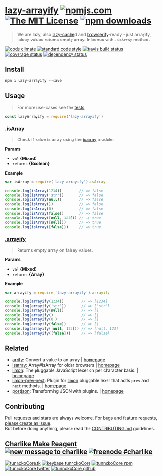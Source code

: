 # [lazy-arrayify][author-www-url] [![npmjs.com][npmjs-img]][npmjs-url] [![The MIT License][license-img]][license-url] [![npm downloads][downloads-img]][downloads-url]  

> We are lazy, also [lazy-cache][]d and [browserify][]-ready - just arrayify, falsey values returns empty array. In bonus with `.isArray` method.

[![code climate][codeclimate-img]][codeclimate-url] [![standard code style][standard-img]][standard-url] [![travis build status][travis-img]][travis-url] [![coverage status][coveralls-img]][coveralls-url] [![dependency status][david-img]][david-url]

## Install
```
npm i lazy-arrayify --save
```

## Usage
> For more use-cases see the [tests](./test.js)

```js
const lazyArrayify = require('lazy-arrayify')
```

### [.isArray](index.js#L52)
> Check if value is array using the [isarray][] module.

**Params**

* `val` **{Mixed}**    
* `returns` **{Boolean}**  

**Example**

```js
var isArray = require('lazy-arrayify').isArray

console.log(isArray(1234))        // => false
console.log(isArray('str'))       // => false
console.log(isArray(null))        // => false
console.log(isArray())            // => false
console.log(isArray(0))           // => false
console.log(isArray(false))       // => false
console.log(isArray([null, 123])) // => true
console.log(isArray([null]))      // => true
console.log(isArray([false]))     // => true
```

### [.arrayify](index.js#L83)
> Returns empty array on falsey values.

**Params**

* `val` **{Mixed}**    
* `returns` **{Array}**  

**Example**

```js
var arrayify = require('lazy-arrayify').arrayify

console.log(arrayify(1234))        // => [1234]
console.log(arrayify('str'))       // => ['str']
console.log(arrayify(null))        // => []
console.log(arrayify())            // => []
console.log(arrayify(0))           // => []
console.log(arrayify(false))       // => []
console.log(arrayify([null, 123])) // => [null, 123]
console.log(arrayify([false]))     // => [false]
```

## Related
* [arrify](https://www.npmjs.com/package/arrify): Convert a value to an array | [homepage](https://github.com/sindresorhus/arrify)
* [isarray](https://www.npmjs.com/package/isarray): Array#isArray for older browsers | [homepage](https://github.com/juliangruber/isarray)
* [limon](https://www.npmjs.com/package/limon): The pluggable JavaScript lexer on per character basis. | [homepage](https://github.com/limonjs/limon)
* [limon-prev-next](https://www.npmjs.com/package/limon-prev-next): Plugin for [limon][] pluggable lexer that adds `prev` and `next` methods. | [homepage](https://github.com/limonjs/limon-prev-next)
* [postjson](https://www.npmjs.com/package/postjson): Transforming JSON with plugins. | [homepage](https://github.com/postjson/postjson)

## Contributing
Pull requests and stars are always welcome. For bugs and feature requests, [please create an issue](https://github.com/tunnckoCore/lazy-arrayify/issues/new).  
But before doing anything, please read the [CONTRIBUTING.md](./CONTRIBUTING.md) guidelines.

## [Charlike Make Reagent](http://j.mp/1stW47C) [![new message to charlike][new-message-img]][new-message-url] [![freenode #charlike][freenode-img]][freenode-url]

[![tunnckoCore.tk][author-www-img]][author-www-url] [![keybase tunnckoCore][keybase-img]][keybase-url] [![tunnckoCore npm][author-npm-img]][author-npm-url] [![tunnckoCore twitter][author-twitter-img]][author-twitter-url] [![tunnckoCore github][author-github-img]][author-github-url]

[lazy-cache]: https://github.com/jonschlinkert/lazy-cache
[browserify]: https://github.com/substack/node-browserify
[limon]: https://github.com/limonjs/limon
[isarray]: https://github.com/juliangruber/isarray

[npmjs-url]: https://www.npmjs.com/package/lazy-arrayify
[npmjs-img]: https://img.shields.io/npm/v/lazy-arrayify.svg?label=lazy-arrayify

[license-url]: https://github.com/tunnckoCore/lazy-arrayify/blob/master/LICENSE
[license-img]: https://img.shields.io/npm/l/lazy-arrayify.svg

[downloads-url]: https://www.npmjs.com/package/lazy-arrayify
[downloads-img]: https://img.shields.io/npm/dm/lazy-arrayify.svg

[codeclimate-url]: https://codeclimate.com/github/tunnckoCore/lazy-arrayify
[codeclimate-img]: https://img.shields.io/codeclimate/github/tunnckoCore/lazy-arrayify.svg

[travis-url]: https://travis-ci.org/tunnckoCore/lazy-arrayify
[travis-img]: https://img.shields.io/travis/tunnckoCore/lazy-arrayify/master.svg

[coveralls-url]: https://coveralls.io/r/tunnckoCore/lazy-arrayify
[coveralls-img]: https://img.shields.io/coveralls/tunnckoCore/lazy-arrayify.svg

[david-url]: https://david-dm.org/tunnckoCore/lazy-arrayify
[david-img]: https://img.shields.io/david/tunnckoCore/lazy-arrayify.svg

[standard-url]: https://github.com/feross/standard
[standard-img]: https://img.shields.io/badge/code%20style-standard-brightgreen.svg

[author-www-url]: http://www.tunnckocore.tk
[author-www-img]: https://img.shields.io/badge/www-tunnckocore.tk-fe7d37.svg

[keybase-url]: https://keybase.io/tunnckocore
[keybase-img]: https://img.shields.io/badge/keybase-tunnckocore-8a7967.svg

[author-npm-url]: https://www.npmjs.com/~tunnckocore
[author-npm-img]: https://img.shields.io/badge/npm-~tunnckocore-cb3837.svg

[author-twitter-url]: https://twitter.com/tunnckoCore
[author-twitter-img]: https://img.shields.io/badge/twitter-@tunnckoCore-55acee.svg

[author-github-url]: https://github.com/tunnckoCore
[author-github-img]: https://img.shields.io/badge/github-@tunnckoCore-4183c4.svg

[freenode-url]: http://webchat.freenode.net/?channels=charlike
[freenode-img]: https://img.shields.io/badge/freenode-%23charlike-5654a4.svg

[new-message-url]: https://github.com/tunnckoCore/ama
[new-message-img]: https://img.shields.io/badge/ask%20me-anything-green.svg

